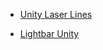 * [Unity Laser Lines](https://github.com/williamrjackson/UnityLaserLines)


* [Lightbar Unity](https://github.com/maydinunlu/lightbar-unity)
